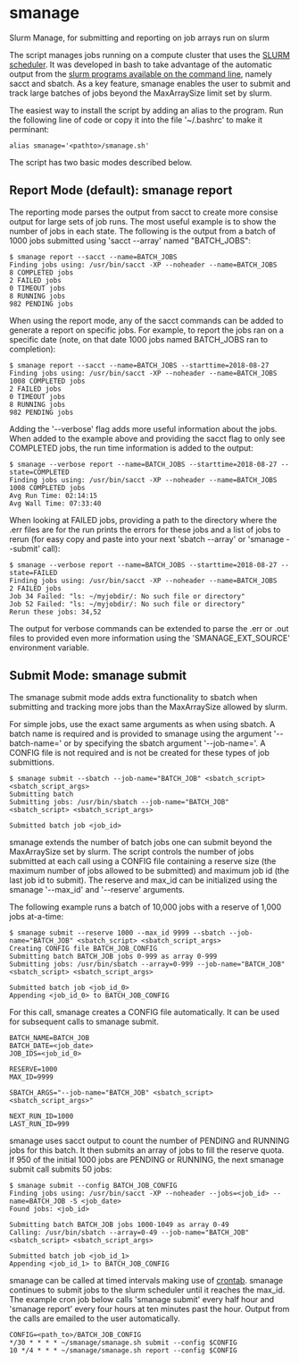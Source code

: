 # smanage
Slurm Manage, for submitting and reporting on job arrays run on slurm

The script manages jobs running on a compute cluster that uses the [SLURM scheduler](https://slurm.schedmd.com/). 
It was developed in bash to take advantage of the automatic output from the [slurm programs available on the command line](https://slurm.schedmd.com/pdfs/summary.pdf), namely sacct and sbatch. As a key feature, smanage enables the user to submit and track large batches of jobs beyond the MaxArraySize limit set by slurm. 

The easiest way to install the script by adding an alias to the program. Run the following line of code or copy it into the file '~/.bashrc' to make it perminant:
```
alias smanage='<pathto>/smanage.sh'
```

The script has two basic modes described below.



## Report Mode (default): smanage report
The reporting mode parses the output from sacct to create more consise output for large sets of job runs. 
The most useful example is to show the number of jobs in each state. The following is the output from a batch of 1000 jobs submitted using 'sacct --array' named "BATCH_JOBS":

```
$ smanage report --sacct --name=BATCH_JOBS
Finding jobs using: /usr/bin/sacct -XP --noheader --name=BATCH_JOBS
8 COMPLETED jobs
2 FAILED jobs
0 TIMEOUT jobs
8 RUNNING jobs
982 PENDING jobs
```

When using the report mode, any of the sacct commands can be added to generate a report on specific jobs. For example, to report the jobs ran on a specific date (note, on that date 1000 jobs named BATCH_JOBS ran to completion):

```
$ smanage report --sacct --name=BATCH_JOBS --starttime=2018-08-27
Finding jobs using: /usr/bin/sacct -XP --noheader --name=BATCH_JOBS
1008 COMPLETED jobs
2 FAILED jobs
0 TIMEOUT jobs
8 RUNNING jobs
982 PENDING jobs
```

Adding the '--verbose' flag adds more useful information about the jobs. When added to the example above and providing the sacct flag to only see COMPLETED jobs, the run time information is added to the output: 


```
$ smanage --verbose report --name=BATCH_JOBS --starttime=2018-08-27 --state=COMPLETED
Finding jobs using: /usr/bin/sacct -XP --noheader --name=BATCH_JOBS
1008 COMPLETED jobs
Avg Run Time: 02:14:15
Avg Wall Time: 07:33:40
```

When looking at FAILED jobs, providing a path to the directory where the .err files are for the run prints the errors for these jobs and a list of jobs to rerun (for easy copy and paste into your next 'sbatch --array' or 'smanage --submit' call):

```
$ smanage --verbose report --name=BATCH_JOBS --starttime=2018-08-27 --state=FAILED
Finding jobs using: /usr/bin/sacct -XP --noheader --name=BATCH_JOBS
2 FAILED jobs
Job 34 Failed: "ls: ~/myjobdir/: No such file or directory"
Job 52 Failed: "ls: ~/myjobdir/: No such file or directory"
Rerun these jobs: 34,52
```

The output for verbose commands can be extended to parse the .err or .out files to provided even more information using the 'SMANAGE_EXT_SOURCE' environment variable.

## Submit Mode: smanage submit

The smanage submit mode adds extra functionality to sbatch when submitting and tracking more jobs than the MaxArraySize allowed by slurm. 

For simple jobs, use the exact same arguments as when using sbatch. A batch name is required and is provided to smanage using the argument '--batch-name=' or by specifying the sbatch argument '--job-name='. A CONFIG file is not required and is not be created for these types of job submittions.

```
$ smanage submit --sbatch --job-name="BATCH_JOB" <sbatch_script> <sbatch_script_args>
Submitting batch
Submitting jobs: /usr/bin/sbatch --job-name="BATCH_JOB" <sbatch_script> <sbatch_script_args>

Submitted batch job <job_id>
```

smanage extends the number of batch jobs one can submit beyond the MaxArraySize set by slurm. The script controls the number of jobs submitted at each call using a CONFIG file containing a reserve size (the maximum number of jobs allowed to be submitted) and maximum job id (the last job id to submit). The reserve and max_id can be initialized using the smanage '--max_id' and '--reserve' arguments.

The following example runs a batch of 10,000 jobs with a reserve of 1,000 jobs at-a-time:

```
$ smanage submit --reserve 1000 --max_id 9999 --sbatch --job-name="BATCH_JOB" <sbatch_script> <sbatch_script_args>
Creating CONFIG file BATCH_JOB_CONFIG
Submitting batch BATCH_JOB jobs 0-999 as array 0-999
Submitting jobs: /usr/bin/sbatch --array=0-999 --job-name="BATCH_JOB" <sbatch_script> <sbatch_script_args>

Submitted batch job <job_id_0>
Appending <job_id_0> to BATCH_JOB_CONFIG
```

For this call, smanage creates a CONFIG file automatically. It can be used for subsequent calls to smanage submit.
```
BATCH_NAME=BATCH_JOB
BATCH_DATE=<job_date>
JOB_IDS=<job_id_0>

RESERVE=1000
MAX_ID=9999

SBATCH_ARGS="--job-name="BATCH_JOB" <sbatch_script> <sbatch_script_args>"

NEXT_RUN_ID=1000
LAST_RUN_ID=999
```

smanage uses sacct output to count the number of PENDING and RUNNING jobs for this batch. It then submits an array of jobs to fill the reserve quota. If 950 of the initial 1000 jobs are PENDING or RUNNING, the next smanage submit call submits 50 jobs:

```
$ smanage submit --config BATCH_JOB_CONFIG
Finding jobs using: /usr/bin/sacct -XP --noheader --jobs=<job_id> --name=BATCH_JOB -S <job_date>
Found jobs: <job_id>

Submitting batch BATCH_JOB jobs 1000-1049 as array 0-49
Calling: /usr/bin/sbatch --array=0-49 --job-name="BATCH_JOB" <sbatch_script> <sbatch_script_args>

Submitted batch job <job_id_1>
Appending <job_id_1> to BATCH_JOB_CONFIG
```

smanage can be called at timed intervals making use of [crontab](https://crontab.guru). smanage continues to submit jobs to the slurm scheduler until it reaches the max_id. The example cron job below calls 'smanage submit' every half hour and 'smanage report' every four hours at ten minutes past the hour. Output from the calls are emailed to the user automatically.

```
CONFIG=<path_to>/BATCH_JOB_CONFIG
*/30 * * * * ~/smanage/smanage.sh submit --config $CONFIG
10 */4 * * * ~/smanage/smanage.sh report --config $CONFIG
```

